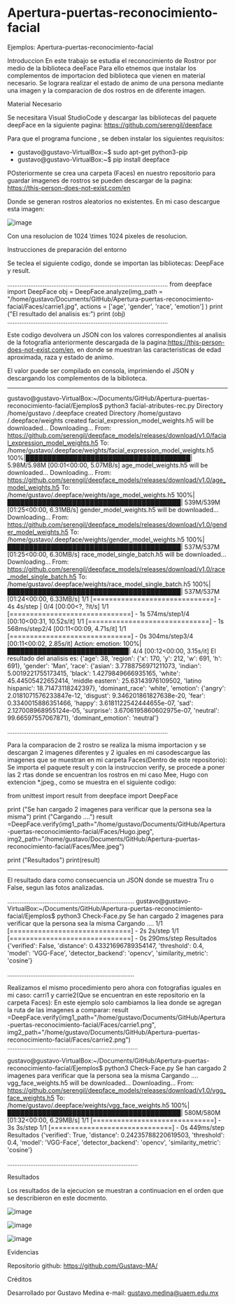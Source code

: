 # Apertura-puertas-reconocimiento-facial
Ejemplos: Apertura-puertas-reconocimiento-facial

Introduccion
En este trabajo se estudia el reconocimiento de Rostror por medio de la biblioteca deeFace
Para ello etnemos que instalar los complementos de importacion ded biblioteca que vienen en material necesario.
Se lograra realizar el estado de animo de una persona mediante una imagen
y la comparacion de dos rostros en de diferente imagen.


Material Necesario

Se necesitara Visual StudioCode
y descargar las bibliotecas del paquete deepFace  en la siguiente
pagina: https://github.com/serengil/deepface


Para que el programa funcione , se deben instalar los siguientes requisitos:

* gustavo@gustavo-VirtualBox:~$ sudo apt-get python3-pip
* gustavo@gustavo-VirtualBox:~$ pip install deepface

POsteriormente se crea una carpeta (Faces) en nuestro repositorio para guardar imagenes de rostros
se pueden descargar de la pagina:
https://this-person-does-not-exist.com/en

Donde se generan rostros aleatorios no existentes.
En mi caso descargue esta imagen:

![image](https://user-images.githubusercontent.com/111370930/192594420-1042b6d8-6cd4-45f8-9654-52ba678cb0c8.png)

Con una resolucion de 1024 \times 1024 pixeles de resolucion.

Instrucciones de preparación del entorno

Se teclea el siguiente codigo, donde se importan las bibliotecas: DeepFace y result.

...........................................................................................
from deepface import DeepFace
obj = DeepFace.analyze(img_path = "/home/gustavo/Documents/GitHub/Apertura-puertas-reconocimiento-facial/Faces/carrie1.jpg", 
        actions = ['age', 'gender', 'race', 'emotion']
)
print ("El resultado del analisis es:")
print (obj)
...........................................................................................

Este codigo devolvera un JSON con los valores correspondientes al analisis de la fotografia anteriormente descargada de la pagina:https://this-person-does-not-exist.com/en, en donde se muestran las caracteristicas de edad aproximada, raza y estado de animo.

El valor puede ser compilado en consola, imprimiendo el JSON y descargando los complementos de la biblioteca.

-           -                -                  -                 -                 -

gustavo@gustavo-VirtualBox:~/Documents/GitHub/Apertura-puertas-reconocimiento-facial/Ejemplos$ python3 facial-atributes-rec.py
Directory  /home/gustavo /.deepface created
Directory  /home/gustavo /.deepface/weights created
facial_expression_model_weights.h5 will be downloaded...
Downloading...
From: https://github.com/serengil/deepface_models/releases/download/v1.0/facial_expression_model_weights.h5
To: /home/gustavo/.deepface/weights/facial_expression_model_weights.h5
100%|██████████████████████████████████████| 5.98M/5.98M [00:01<00:00, 5.07MB/s]
age_model_weights.h5 will be downloaded...
Downloading...
From: https://github.com/serengil/deepface_models/releases/download/v1.0/age_model_weights.h5
To: /home/gustavo/.deepface/weights/age_model_weights.h5
100%|████████████████████████████████████████| 539M/539M [01:25<00:00, 6.31MB/s]
gender_model_weights.h5 will be downloaded...
Downloading...
From: https://github.com/serengil/deepface_models/releases/download/v1.0/gender_model_weights.h5
To: /home/gustavo/.deepface/weights/gender_model_weights.h5
100%|████████████████████████████████████████| 537M/537M [01:25<00:00, 6.30MB/s]
race_model_single_batch.h5 will be downloaded...
Downloading...
From: https://github.com/serengil/deepface_models/releases/download/v1.0/race_model_single_batch.h5
To: /home/gustavo/.deepface/weights/race_model_single_batch.h5
100%|████████████████████████████████████████| 537M/537M [01:24<00:00, 6.33MB/s]
1/1 [==============================] - 4s 4s/step         | 0/4 [00:00<?, ?it/s]
1/1 [==============================] - 1s 574ms/step1/4 [00:10<00:31, 10.52s/it]
1/1 [==============================] - 1s 568ms/step2/4 [00:11<00:09,  4.71s/it]
1/1 [==============================] - 0s 304ms/step3/4 [00:11<00:02,  2.85s/it]
Action: emotion: 100%|████████████████████████████| 4/4 [00:12<00:00,  3.15s/it]
El resultado del analisis es:
{'age': 38, 'region': {'x': 170, 'y': 212, 'w': 691, 'h': 691}, 'gender': 'Man', 'race': {'asian': 3.7788756971211073, 'indian': 5.0019221755173415, 'black': 1.4279849666935165, 'white': 45.44505422652414, 'middle eastern': 25.63143976109502, 'latino hispanic': 18.71473118242397}, 'dominant_race': 'white', 'emotion': {'angry': 2.0181071576233847e-12, 'disgust': 9.346201861827638e-20, 'fear': 0.3340015886351466, 'happy': 3.6181122542444655e-07, 'sad': 2.127008968955124e-05, 'surprise': 3.6706195860602975e-07, 'neutral': 99.66597557067871}, 'dominant_emotion': 'neutral'}

...........................................................................................

Para la comparacion de 2 rostro se realiza la misma importacion y se descargan 2 imagenes diferentes y 2 iguales en mi casodescargue las imagenes que se muestran en mi carpeta Faces(Dentro de este repositorio):
Se importa el paquete result
y con la instruccion verify, se procede a poner las 2 rtas donde se encuentran los rostros en mi caso Mee, Hugo con extencion *.jpeg., como se muestra en el siguiente codigo:

from unittest import result
from deepface import DeepFace

print ("Se han cargado 2 imagenes para verificar que la persona sea la misma")
print ("Cargando ....")
result =DeepFace.verify(img1_path="/home/gustavo/Documents/GitHub/Apertura-puertas-reconocimiento-facial/Faces/Hugo.jpeg", img2_path="/home/gustavo/Documents/GitHub/Apertura-puertas-reconocimiento-facial/Faces/Mee.jpeg")

print ("Resultados")
print(result)

-           -          -            -         -        -
El resultado dara como consecuencia un JSON donde se muestra Tru o False, segun las fotos analizadas.

........................................................................
gustavo@gustavo-VirtualBox:~/Documents/GitHub/Apertura-puertas-reconocimiento-facial/Ejemplos$ python3 Check-Face.py
Se han cargado 2 imagenes para verificar que la persona sea la misma
Cargando ....
1/1 [==============================] - 2s 2s/step
1/1 [==============================] - 0s 290ms/step
Resultados
{'verified': False, 'distance': 0.43321696789354147, 'threshold': 0.4, 'model': 'VGG-Face', 'detector_backend': 'opencv', 'similarity_metric': 'cosine'}


........................................................................

Realizamos el mismo procedimiento pero ahora con fotografias iguales en mi caso: carri1 y carrie2(Que se encuentran en este repositorio en la carpeta Faces):
En este ejemplo solo cambiamos la liea donde se agregan la ruta de las imagenes a comparar:
result =DeepFace.verify(img1_path="/home/gustavo/Documents/GitHub/Apertura-puertas-reconocimiento-facial/Faces/carrie1.png", img2_path="/home/gustavo/Documents/GitHub/Apertura-puertas-reconocimiento-facial/Faces/carrie2.png")
..........................................................................

gustavo@gustavo-VirtualBox:~/Documents/GitHub/Apertura-puertas-reconocimiento-facial/Ejemplos$ python3 Check-Face.py
Se han cargado 2 imagenes para verificar que la persona sea la misma
Cargando ....
vgg_face_weights.h5 will be downloaded...
Downloading...
From: https://github.com/serengil/deepface_models/releases/download/v1.0/vgg_face_weights.h5
To: /home/gustavo/.deepface/weights/vgg_face_weights.h5
100%|████████████████████████████████████████| 580M/580M [01:32<00:00, 6.29MB/s]
1/1 [==============================] - 3s 3s/step
1/1 [==============================] - 0s 449ms/step
Resultados
{'verified': True, 'distance': 0.24235788220619503, 'threshold': 0.4, 'model': 'VGG-Face', 'detector_backend': 'opencv', 'similarity_metric': 'cosine'}


..........................................................................

Resultados


Los resultados de la ejecucion se muestran a continuacion en el orden que se describieron en este docmento.

![image](https://user-images.githubusercontent.com/111370930/192590385-f1445792-730f-472a-a410-a98f40915ac5.png)

![image](https://user-images.githubusercontent.com/111370930/192590613-e82857cc-bddb-46a7-a5fe-45b2c80bda3b.png)

![image](https://user-images.githubusercontent.com/111370930/192590701-2bbb51b9-b7e0-429b-a495-640e8523f3ba.png)


Evidencias

Repositorio github: https://github.com/Gustavo-MA/

Créditos

Desarrollado por Gustavo Medina e-mail: gustavo.medina@uaem.edu.mx
